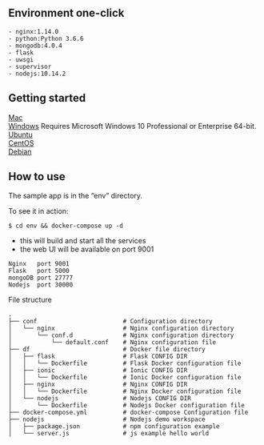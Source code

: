 ## Environment one-click
```
- nginx:1.14.0
- python:Python 3.6.6
- mongodb:4.0.4
- flask
- uwsgi
- supervisor
- nodejs:10.14.2

```

## Getting started

[Mac](https://docs.docker.com/docker-for-mac/install/)  
[Windows](https://docs.docker.com/docker-for-windows/install/) Requires Microsoft Windows 10 Professional or Enterprise 64-bit.  
[Ubuntu](https://docs.docker.com/install/linux/docker-ce/ubuntu/)  
[CentOS](https://docs.docker.com/install/linux/docker-ce/centos/)  
[Debian](https://docs.docker.com/install/linux/docker-ce/debian/)  

## How to use
The sample app is in the “env” directory. 

To see it in action:
```
$ cd env && docker-compose up -d
```
- this will build and start all the services
- the web UI will be available on port 9001

```
Nginx 	port 9001
Flask   port 5000
mongoDB port 27777
Nodejs  port 30000
```
File structure
```
.
├── conf                        # Configuration directory
│   └── nginx                   # Nginx configuration directory
│       └── conf.d              # Nginx configuration directory
│           └── default.conf    # Nginx configuration file
├── df                          # Docker file directory
│   ├── flask                   # Flask CONFIG DIR
│   │   └── Dockerfile          # Flask Docker configuration file
│   ├── ionic                   # Ionic CONFIG DIR
│   │   └── Dockerfile          # Ionic Docker configuration file
│   ├── nginx                   # Nginx CONFIG DIR
│   │   └── Dockerfile          # Nginx Docker configuration file
│   └── nodejs                  # Nodejs CONFIG DIR
│       └── Dockerfile          # Nodejs Docker configuration file
├── docker-compose.yml          # docker-compose Configuration file
├── nodejs                      # Nodejs demo workspace
│   ├── package.json            # npm configuration example
│   └── server.js               # js example hello world


```
